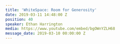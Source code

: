 ```yaml
---
title: 'WhiteSpace: Room for Generosity'
date: 2019-03-11 14:48:00 Z
position: 40
speaker: Ethan Harrington
media: https://www.youtube.com/embed/bgOWnYZLH68
message_date: 2019-03-10 00:00:00 Z
---
```


